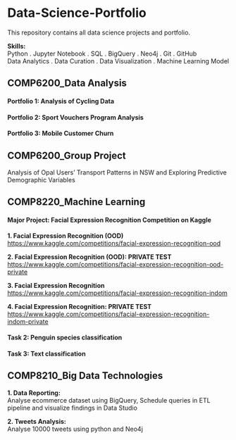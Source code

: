 # Data-Science-Portfolio

This repository contains all data science projects and portfolio.   

**Skills:**  
Python . Jupyter Notebook . SQL . BigQuery . Neo4j  . Git . GitHub  
Data Analytics . Data Curation . Data Visualization . Machine Learning Model  


## COMP6200_Data Analysis
#### Portfolio 1: Analysis of Cycling Data  
#### Portfolio 2: Sport Vouchers Program Analysis  
#### Portfolio 3: Mobile Customer Churn  

## COMP6200_Group Project
Analysis of Opal Users’ Transport Patterns in NSW and Exploring Predictive Demographic Variables

## COMP8220_Machine Learning
#### Major Project: Facial Expression Recognition Competition on Kaggle 

  **1. Facial Expression Recognition (OOD)**  
  https://www.kaggle.com/competitions/facial-expression-recognition-ood  

  **2. Facial Expression Recognition (OOD): PRIVATE TEST**  
  https://www.kaggle.com/competitions/facial-expression-recognition-ood-private  

  **3. Facial Expression Recognition**  
  https://www.kaggle.com/competitions/facial-expression-recognition-indom  

  **4. Facial Expression Recognition: PRIVATE TEST**  
  https://www.kaggle.com/competitions/facial-expression-recognition-indom-private  

#### Task 2: Penguin species classification  
#### Task 3: Text classification

## COMP8210_Big Data Technologies
**1. Data Reporting:**   
Analyse ecommerce dataset using BigQuery, Schedule queries in ETL pipeline and visualize findings in Data Studio  

**2. Tweets Analysis:**   
Analyse 10000 tweets using python and Neo4j
